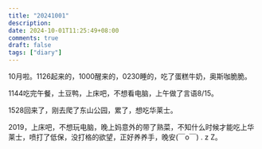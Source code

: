 ```yaml
---
title: "20241001"
description: 
date: 2024-10-01T11:25:49+08:00
comments: true
draft: false
tags: ["diary"]
---
```

10月啦。1126起来的，1000醒来的，0230睡的，吃了蛋糕牛奶，奥斯咖脆脆。

1144吃完午餐，土豆鸭，上床吧，不想看电脑，上午做了言语8/15。

1528回来了，刚去爬了东山公园，累了，想吃华莱士。

2019，上床吧，不想玩电脑，晚上妈意外的带了熟菜，不知什么时候才能吃上华莱士，喷打了低保，没打格的欲望，正好养养手，晚安(￣o￣) . z Z。
